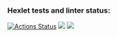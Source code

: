 ### Hexlet tests and linter status:
[![Actions Status](https://github.com/YobiDoYobi/java-project-78/actions/workflows/hexlet-check.yml/badge.svg)](https://github.com/YobiDoYobi/java-project-78/actions)
<a href="https://codeclimate.com/github/YobiDoYobi/java-project-78/maintainability"><img src="https://api.codeclimate.com/v1/badges/af9893510c73f29ce0fc/maintainability" /></a>
<a href="https://codeclimate.com/github/YobiDoYobi/java-project-78/test_coverage"><img src="https://api.codeclimate.com/v1/badges/af9893510c73f29ce0fc/test_coverage" /></a>
